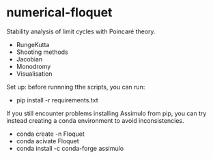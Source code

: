 # numerical-floquet
Stability analysis of limit cycles with Poincaré theory.

* RungeKutta
* Shooting methods
* Jacobian
* Monodromy
* Visualisation


Set up: before runnning tthe scripts, you can run:

* pip install -r requirements.txt

If you still encounter problems installing Assimulo from pip, you can try instead creating a conda environment to avoid inconsistencies.

* conda create -n Floquet
* conda acivate Floquet
* conda install -c conda-forge assimulo

